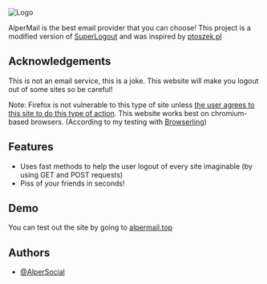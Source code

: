 
![Logo](https://raw.githubusercontent.com/AlperSocial/alpermail.top/main/cdn/alpermail.png)


AlperMail is the best email provider that you can choose! This project is a modified version of [SuperLogout](https://superlogout.com) and was inspired by [ptoszek.pl](https://ptoszek.pl)




## Acknowledgements

This is not an email service, this is a joke. This website will make you logout out of some sites so be careful!

Note: Firefox is not vulnerable to this type of site unless [the user agrees to this site to do this type of action](https://i.imgur.com/WmN3i7j.png). This website works best on chromium-based browsers. (According to my testing with [Browserling](https://browserling.com))


## Features

- Uses fast methods to help the user logout of every site imaginable (by using GET and POST requests)
- Piss of your friends in seconds!


## Demo

You can test out the site by going to [alpermail.top](https://alpermail.top)


## Authors

- [@AlperSocial](https://www.github.com/AlperSocial)

